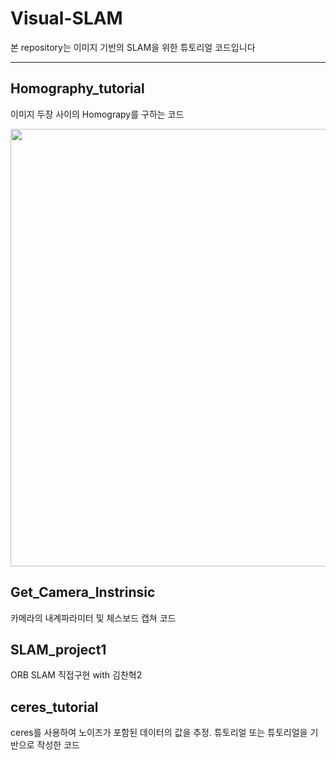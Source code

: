# Visual-SLAM
본 repository는 이미지 기반의 SLAM을 위한 튜토리얼 코드입니다
* * *

## Homography_tutorial
이미지 두장 사이의 Homograpy를 구하는 코드 


<img width = "700" src="https://user-images.githubusercontent.com/63538314/145781840-13c210bc-96a8-4b1c-b921-a27b8c4edd6b.jpg">


## Get_Camera_Instrinsic
카메라의 내계파라미터 및 체스보드 캡쳐 코드 

## SLAM_project1 
ORB SLAM 직접구현 with 김찬혁2

## ceres_tutorial
ceres를 사용하여 노이즈가 포함된 데이터의 값을 추정. 
튜토리얼 또는 튜토리얼을 기반으로 작성한 코드

